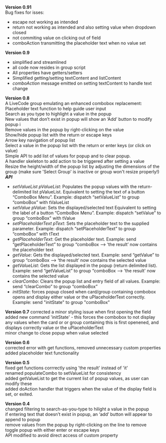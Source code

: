 **Version 0.91**  
Bug fixes for isses:  
- escape not working as intended
- return not working as intended and also setting value when dropdown closed
- not commiting value on clicking out of field
- comboAction transmitting the placeholder text when no value set
  
**Version 0.9**  
- simplified and streamlined
- all code now resides in group script
- All properties have getters/setters
- Simplified getting/setting textContent and listContent
- _comboAction_ message emitted on setting textContent to handle text change
  
  
**Version 0.8**  
A LiveCode group emulating an enhanced combobox replacement:  
Placeholder text function to help guide user input  
Search as you type to highlight a value in the popup  
New values that don’t exist in popup will show an ‘Add’ button to modify popup i  
Remove values in the popup by right-clicking on the value  
Show/hide popup list with the return or escape keys  
Arrow key navigation of popup list  
Select a value in the popup list with the return or enter keys (or click on value)  
Simple API to add list of values for popup and to clear popup.  
A handler skeleton to add action to be triggered after setting a value  
Resize the height/width of the popup list by adjusting the dimensions of the group (make sure 'Select Group' is inactive or group won't resize properly!)  
_**API**_
- _setValueList pValueList_: Populates the popup values with the return-delimited list pValueList. Equivalent to setting the text of a button “ComboBox Menu”. Example: dispatch “setValueList” to group “comboBox” with tValueList  
- _setValue pValue_: Sets the displayed/selected text Equivalent to setting the label of a button “ComboBox Menu”. Example: dispatch “setValue” to group “comboBox" with tValue  
- _setPlaceholderText pText_: Sets the placeholder text to the supplied parameter. Example: dispatch “setPlaceholderText” to group “comboBox” with tText  
- _getPlaceholderText_: Get the placeholder text. Example: send “getPlaceholderText” to group “comboBox —> ‘the result’ now contains the placeholder text  
- _getValue_: Gets the displayed/selected text. Example: send “getValue” to group “comboBox —> ‘the result’ now contains the selected value  
- _getValueList_: Gets the list displayed in the popup (return delimited list). Example: send “getValueList” to group “comboBox —> ‘the result' now contains the selected value  
- _clearCombo_: Clears the popup list and entry field of all values. Example: send “clearCombo” to group “comboBox”  
- _initState_: forces popup closed when card/group containing combobox opens and display either value or the uPlaceholderText correctly. Example: send "initState" to group "comboBox"  

**Version 0.7**
corrected a minor styling issue when first opening the field  
added new command 'initState' - this forces the combobox to not display any values when the card or or group containing this is first openened, and displays correctly value or the uPlaceholderText  
minor change to close popup when value selected  
  
**Version 0.6**  
corrected error with get functions, removed unnecessary custom properties  
added placeholder text functionality  

**Version 0.5**  
fixed get functions corrrectly using 'the result' instead of 'it'  
renamed populateCombo to setValueList for consistency  
added getValueList to get the current list of popup values, as user can modify these  
added doAction handler that triggers when the value of the display field is set, or exited.  

**Version 0.4**  
changed filtering to search-as-you-type to hilight a value in the popup  
if entering text that doesn’t exist in popup, an ‘add’ button will appear to append to popup  
remove values from the popup by right-clicking on the line to remove  
toggle popup with either enter or escape keys  
API modified to avoid direct access of custom property  
